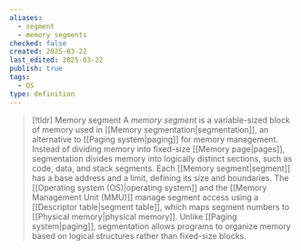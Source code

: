 ```yaml
---
aliases:
  - segment
  - memory segments
checked: false
created: 2025-03-22
last_edited: 2025-03-22
publish: true
tags:
  - OS
type: definition
---
```

>[!tldr] Memory segment
>A _memory segment_ is a variable-sized block of memory used in [[Memory segmentation|segmentation]], an alternative to [[Paging system|paging]] for memory management. Instead of dividing memory into fixed-size [[Memory page|pages]], segmentation divides memory into logically distinct sections, such as code, data, and stack segments. Each [[Memory segment|segment]] has a base address and a limit, defining its size and boundaries. The [[Operating system (OS)|operating system]] and the [[Memory Management Unit (MMU)]] manage segment access using a [[Descriptor table|segment table]], which maps segment numbers to [[Physical memory|physical memory]]. Unlike [[Paging system|paging]], segmentation allows programs to organize memory based on logical structures rather than fixed-size blocks.
